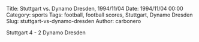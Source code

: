 Title: Stuttgart vs. Dynamo Dresden, 1994/11/04
Date: 1994/11/04 00:00
Category: sports
Tags: football, football scores, Stuttgart, Dynamo Dresden
Slug: stuttgart-vs-dynamo-dresden
Author: carbonero


Stuttgart 4 - 2 Dynamo Dresden
